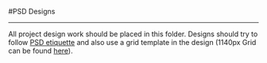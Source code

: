 #PSD Designs
_____

All project design work should be placed in this folder. Designs should try to follow [PSD etiquette](http://photoshopetiquette.com/) and also use a grid template in the design (1140px Grid can be found [here](https://github.com/richmccartney/1140-grid)).